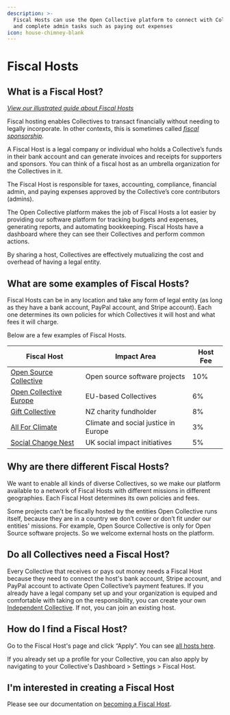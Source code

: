 ```yaml
---
description: >-
  Fiscal Hosts can use the Open Collective platform to connect with Collectives,
  and complete admin tasks such as paying out expenses
icon: house-chimney-blank
---
```


# Fiscal Hosts

## What is a Fiscal Host? <a href="#what-is-a-fiscal-host" id="what-is-a-fiscal-host"></a>

[_View our illustrated guide about Fiscal Hosts_](https://opencollective.com/fiscal-hosting)

Fiscal hosting enables Collectives to transact financially without needing to legally incorporate. In other contexts, this is sometimes called [_fiscal sponsorship_](https://www.councilofnonprofits.org/running-nonprofit/administration-and-financial-management/fiscal-sponsorship-nonprofits).

A Fiscal Host is a legal company or individual who holds a Collective’s funds in their bank account and can generate invoices and receipts for supporters and sponsors. You can think of a fiscal host as an umbrella organization for the Collectives in it.

The Fiscal Host is responsible for taxes, accounting, compliance, financial admin, and paying expenses approved by the Collective’s core contributors (admins).

The Open Collective platform makes the job of Fiscal Hosts a lot easier by providing our software platform for tracking budgets and expenses, generating reports, and automating bookkeeping. Fiscal Hosts have a dashboard where they can see their Collectives and perform common actions.

By sharing a host, Collectives are effectively mutualizing the cost and overhead of having a legal entity.

## What are some examples of Fiscal Hosts? <a href="#what-are-some-examples-of-fiscal-hosts" id="what-are-some-examples-of-fiscal-hosts"></a>

Fiscal Hosts can be in any location and take any form of legal entity (as long as they have a bank account, PayPal account, and Stripe account). Each one determines its own policies for which Collectives it will host and what fees it will charge.

Below are a few examples of Fiscal Hosts.

| Fiscal Host                                                             | Impact Area                          | Host Fee |
| ----------------------------------------------------------------------- | ------------------------------------ | -------- |
| [Open Source Collective](https://opencollective.com/opensource)         | Open source software projects        | 10%      |
| [Open Collective Europe](https://opencollective.com/europe)             | EU-based Collectives                 | 6%       |
| [Gift Collective](https://opencollective.com/giftcollective)            | NZ charity fundholder                | 8%       |
| [All For Climate](https://opencollective.com/allforclimate)             | Climate and social justice in Europe | 3%       |
| [Social Change Nest](https://opencollective.com/the-social-change-nest) | UK social impact initiatives         | 5%       |

## Why are there different Fiscal Hosts? <a href="#why-are-there-different-fiscal-hosts" id="why-are-there-different-fiscal-hosts"></a>

We want to enable all kinds of diverse Collectives, so we make our platform available to a network of Fiscal Hosts with different missions in different geographies. Each Fiscal Host determines its own policies and fees.

Some projects can’t be fiscally hosted by the entities Open Collective runs itself, because they are in a country we don’t cover or don’t fit under our entities' missions. For example, Open Source Collective is only for Open Source software projects. So we welcome external hosts on the platform.

## Do all Collectives need a Fiscal Host? <a href="#do-all-collectives-need-a-fiscal-host" id="do-all-collectives-need-a-fiscal-host"></a>

Every Collective that receives or pays out money needs a Fiscal Host because they need to connect the host's bank account, Stripe account, and PayPal account to activate Open Collective’s payment features. If you already have a legal company set up and your organization is equiped and comfortable with taking on the responsibility, you can create your own [Independent Collective](https://docs.opencollective.com/help/independent-collectives/about-independent-collectives). If not, you can join an existing host.

## How do I find a Fiscal Host? <a href="#how-do-i-find-a-fiscal-host" id="how-do-i-find-a-fiscal-host"></a>

Go to the Fiscal Host's page and click “Apply”. You can see [all hosts here](https://opencollective.com/hosts).

If you already set up a profile for your Collective, you can also apply by navigating to your Collective's Dashboard > Settings > Fiscal Host.

## I'm interested in creating a Fiscal Host <a href="#im-interested-in-creating-a-fiscal-host" id="im-interested-in-creating-a-fiscal-host"></a>

Please see our documentation on [becoming a Fiscal Host](setting-up-a-fiscal-host/).
